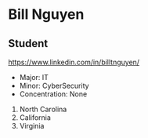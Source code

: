 Bill Nguyen
===

## Student

https://www.linkedin.com/in/billtnguyen/

* Major: IT
* Minor: CyberSecurity
* Concentration: None

1. North Carolina
2. California
3. Virginia
